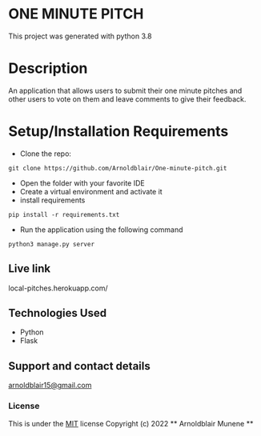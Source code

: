 # ONE MINUTE PITCH

This project was generated with python 3.8

# Description

An application that allows users to submit their one minute pitches and other users to vote on them and leave comments to give their feedback.

# Setup/Installation Requirements
* Clone the repo: 
```
git clone https://github.com/Arnoldblair/One-minute-pitch.git
```
* Open the folder with your favorite IDE
* Create a virtual environment and activate it
* install requirements
```
pip install -r requirements.txt
```
* Run the application using the following command
```
python3 manage.py server
```
## Live link

local-pitches.herokuapp.com/

## Technologies Used
* Python
* Flask
## Support and contact details
arnoldblair15@gmail.com
### License
This is under the [MIT](LICENSE) license
Copyright (c) 2022 ** Arnoldblair Munene **